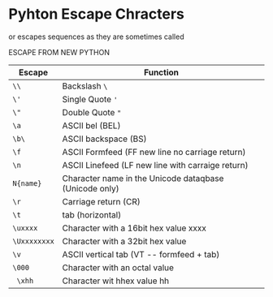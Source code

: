 # Pyhton Escape Chracters

or escapes sequences as they are sometimes called

ESCAPE FROM NEW PYTHON

| Escape | Function
|--------|---------|
| `\\` | Backslash `\` |
| `\'` | Single Quote `'` |
| `\"` | Double Quote `"` |
| `\a` | ASCII bel (BEL) |
| `\b\` | ASCII backspace (BS) |
| `\f` | ASCII Formfeed (FF new line no carriage return) |
| `\n` | ASCII Linefeed (LF new line with carraige return) |
| `N{name}` | Character name in the Unicode dataqbase (Unicode only) |
| `\r` | Carriage return (CR) |
| `\t` | tab (horizontal) |
| `\uxxxx` | Character with a 16bit hex value xxxx |
| `\Uxxxxxxxx` | Character with a 32bit hex value |
| `\v` | ASCII vertical tab (VT -- formfeed + tab) | 
| `\000` | Character with an octal value |
| ` \xhh` | Character wit hhex value hh | 

